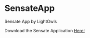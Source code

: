 # SensateApp
Sensate App by LightOwls

Download the Sensate Application [Here!](https://drive.google.com/file/d/1sUhARa0lDNlMkSyEJcmYCydamVeEY6Va/view?usp=sharing)
